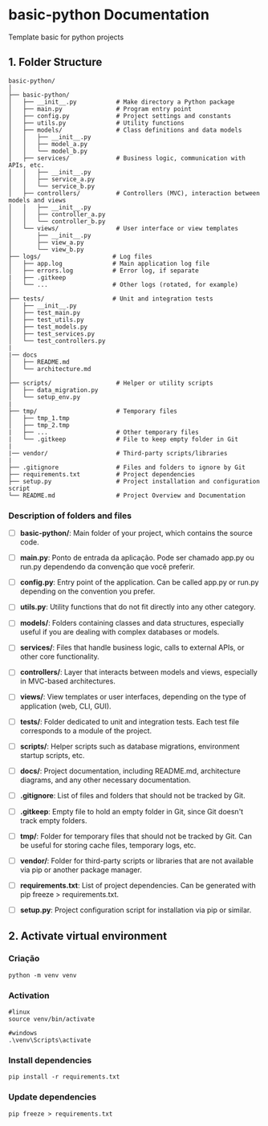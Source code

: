 # basic-python Documentation

Template basic for python projects

## 1. Folder Structure
```
basic-python/
│
├── basic-python/
│   ├── __init__.py           # Make directory a Python package
│   ├── main.py               # Program entry point
│   ├── config.py             # Project settings and constants
│   ├── utils.py              # Utility functions
│   ├── models/               # Class definitions and data models
│   │   ├── __init__.py
│   │   ├── model_a.py
│   │   └── model_b.py
│   ├── services/             # Business logic, communication with APIs, etc.
│   │   ├── __init__.py
│   │   ├── service_a.py
│   │   └── service_b.py
│   ├── controllers/          # Controllers (MVC), interaction between models and views
│   │   ├── __init__.py
│   │   ├── controller_a.py
│   │   └── controller_b.py
│   └── views/                # User interface or view templates
│       ├── __init__.py
│       ├── view_a.py
│       └── view_b.py
├── logs/                    # Log files
│   ├── app.log              # Main application log file
│   ├── errors.log           # Error log, if separate
|   ├── .gitkeep 
│   └── ...                  # Other logs (rotated, for example)
│
├── tests/                   # Unit and integration tests
│   ├── __init__.py
│   ├── test_main.py
│   ├── test_utils.py
│   ├── test_models.py
│   ├── test_services.py
│   └── test_controllers.py
|
|── docs
│   ├── README.md
│   └── architecture.md
│
├── scripts/                  # Helper or utility scripts
│   ├── data_migration.py
│   └── setup_env.py
|
├── tmp/                      # Temporary files
│   ├── tmp_1.tmp
│   ├── tmp_2.tmp
|   ├── ...                   # Other temporary files
|   └── .gitkeep              # File to keep empty folder in Git
|
|── vendor/                   # Third-party scripts/libraries
|
├── .gitignore                # Files and folders to ignore by Git
├── requirements.txt          # Project dependencies
├── setup.py                  # Project installation and configuration script
└── README.md                 # Project Overview and Documentation
```

### Description of folders and files

- [ ] **basic-python/**: Main folder of your project, which contains the source code.

- [ ] **main.py**: Ponto de entrada da aplicação. Pode ser chamado app.py ou run.py dependendo da convenção que você preferir.

- [ ] **config.py**: Entry point of the application. Can be called app.py or run.py depending on the convention you prefer.

- [ ] **utils.py**: Utility functions that do not fit directly into any other category.

- [ ] **models/**: Folders containing classes and data structures, especially useful if you are dealing with complex databases or models.

- [ ] **services/**: Files that handle business logic, calls to external APIs, or other core functionality.

- [ ] **controllers/**: Layer that interacts between models and views, especially in MVC-based architectures.

- [ ] **views/**: View templates or user interfaces, depending on the type of application (web, CLI, GUI).

- [ ] **tests/**: Folder dedicated to unit and integration tests. Each test file corresponds to a module of the project.

- [ ] **scripts/**: Helper scripts such as database migrations, environment startup scripts, etc.

- [ ] **docs/**: Project documentation, including README.md, architecture diagrams, and any other necessary documentation.

- [ ] **.gitignore**: List of files and folders that should not be tracked by Git.

- [ ] **.gitkeep**: Empty file to hold an empty folder in Git, since Git doesn't track empty folders.

- [ ] **tmp/**: Folder for temporary files that should not be tracked by Git. Can be useful for storing cache files, temporary logs, etc.

- [ ] **vendor/**: Folder for third-party scripts or libraries that are not available via pip or another package manager.

- [ ] **requirements.txt**: List of project dependencies. Can be generated with pip freeze > requirements.txt.

- [ ] **setup.py**: Project configuration script for installation via pip or similar.

## 2. Activate virtual environment

### Criação
```
python -m venv venv
```

### Activation
```
#linux
source venv/bin/activate

#windows
.\venv\Scripts\activate
```

### Install dependencies
```
pip install -r requirements.txt
```

### Update dependencies
```
pip freeze > requirements.txt
```

